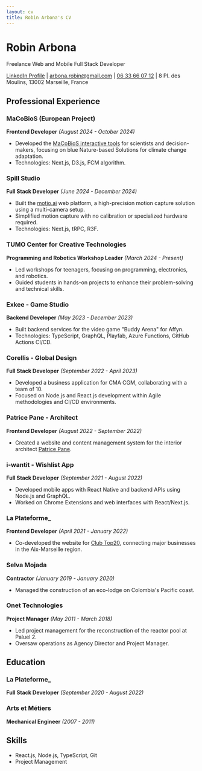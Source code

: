 ```yaml
---
layout: cv
title: Robin Arbona's CV
---
```


# Robin Arbona
Freelance Web and Mobile Full Stack Developer

<div id="webaddress">
<a href="https://www.linkedin.com/in/robin-arbona-7669761a2/">LinkedIn Profile</a>
| <a href="mailto:arbona.robin@gmail.com">arbona.robin@gmail.com</a>
| <a href="tel:+33633660712">06 33 66 07 12</a>
| 8 Pl. des Moulins, 13002 Marseille, France
</div>

## Professional Experience

### MaCoBioS (European Project)
**Frontend Developer** *(August 2024 - October 2024)*
- Developed the [MaCoBioS interactive tools](https://iopr.vercel.app/en) for scientists and decision-makers, focusing on blue Nature-based Solutions for climate change adaptation.
- Technologies: Next.js, D3.js, FCM algorithm.

### Spill Studio
**Full Stack Developer** *(June 2024 - December 2024)*
- Built the [motio.ai](https://www.motio.ai/) web platform, a high-precision motion capture solution using a multi-camera setup.
- Simplified motion capture with no calibration or specialized hardware required.
- Technologies: Next.js, tRPC, R3F.

### TUMO Center for Creative Technologies
**Programming and Robotics Workshop Leader** *(March 2024 - Present)*
- Led workshops for teenagers, focusing on programming, electronics, and robotics.
- Guided students in hands-on projects to enhance their problem-solving and technical skills.

### Exkee - Game Studio
**Backend Developer** *(May 2023 - December 2023)*
- Built backend services for the video game "Buddy Arena" for Affyn.
- Technologies: TypeScript, GraphQL, Playfab, Azure Functions, GitHub Actions CI/CD.

### Corellis - Global Design
**Full Stack Developer** *(September 2022 - April 2023)*
- Developed a business application for CMA CGM, collaborating with a team of 10.
- Focused on Node.js and React.js development within Agile methodologies and CI/CD environments.

### Patrice Pane - Architect
**Frontend Developer** *(August 2022 - September 2022)*
- Created a website and content management system for the interior architect [Patrice Pane](https://www.patricepane.com/).

### i-wantit - Wishlist App
**Full Stack Developer** *(September 2021 - August 2022)*
- Developed mobile apps with React Native and backend APIs using Node.js and GraphQL.
- Worked on Chrome Extensions and web interfaces with React/Next.js.

### La Plateforme_
**Frontend Developer** *(April 2021 - January 2022)*
- Co-developed the website for [Club Top20](https://clubtop20.com/), connecting major businesses in the Aix-Marseille region.

### Selva Mojada
**Contractor** *(January 2019 - January 2020)*
- Managed the construction of an eco-lodge on Colombia's Pacific coast.

### Onet Technologies
**Project Manager** *(May 2011 - March 2018)*
- Led project management for the reconstruction of the reactor pool at Paluel 2.
- Oversaw operations as Agency Director and Project Manager.

## Education

### La Plateforme_
**Full Stack Developer** *(September 2020 - August 2022)*

### Arts et Métiers
**Mechanical Engineer** *(2007 - 2011)*

## Skills

- React.js, Node.js, TypeScript, Git
- Project Management